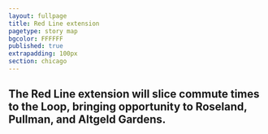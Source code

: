 ```yaml
---
layout: fullpage
title: Red Line extension
pagetype: story map
bgcolor: FFFFFF
published: true
extrapadding: 100px
section: chicago
---
```


## The Red Line extension will slice commute times to the Loop, bringing opportunity to **Roseland**, **Pullman**, and **Altgeld Gardens**.
